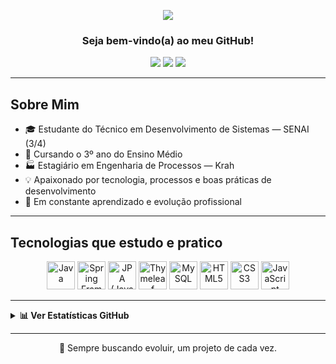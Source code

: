 <p align="center">
  <img src="https://capsule-render.vercel.app/api?type=waving&color=FFFFFF,50:2C5364,100:203A43&height=150&section=header&text=Carlos%20Jhonne&fontSize=40&fontAlign=center&animation=fadeIn&fontColor=FFFFFF" />
</p>

<h3 align="center">Seja bem-vindo(a) ao meu GitHub!</h3>

<div align="center">
  <a href="mailto:carlosjhonne7@gmail.com" style="text-decoration: none;">
    <img src="https://img.shields.io/badge/Gmail-D14836?style=for-the-badge&logo=gmail&logoColor=white" />
  </a>
  <a href="https://www.linkedin.com/in/carlos-jhonne/" style="text-decoration: none;">
    <img src="https://img.shields.io/badge/LinkedIn-0077B5?style=for-the-badge&logo=linkedin&logoColor=white" />
  </a>
  <a href="https://www.instagram.com/carlos_jhonness/" style="text-decoration: none;">
    <img src="https://img.shields.io/badge/Instagram-E4405F?style=for-the-badge&logo=instagram&logoColor=white" />
  </a>
</div>

---

## Sobre Mim

- 🎓 Estudante do Técnico em Desenvolvimento de Sistemas — SENAI (3/4)  
- 🎒 Cursando o 3º ano do Ensino Médio  
- 🏭 Estagiário em Engenharia de Processos — Krah  
- 💡 Apaixonado por tecnologia, processos e boas práticas de desenvolvimento  
- 🚀 Em constante aprendizado e evolução profissional  

---

## Tecnologias que estudo e pratico

<div align="center">
  <a href="https://www.google.com/search?q=o+que+é+Java" target="_blank" style="text-decoration: none;">
    <img src="https://cdn.jsdelivr.net/gh/devicons/devicon/icons/java/java-original.svg" width="45px" title="Java" />
  </a>
  <a href="https://www.google.com/search?q=o+que+é+Spring+Framework" target="_blank" style="text-decoration: none;">
    <img src="https://cdn.jsdelivr.net/gh/devicons/devicon/icons/spring/spring-original.svg" width="45px" title="Spring Framework" />
  </a>
  <a href="https://www.google.com/search?q=o+que+é+JPA+Java" target="_blank" style="text-decoration: none;">
    <img src="https://img.icons8.com/external-flatarticons-blue-flatarticons/64/external-database-web-and-seo-flatarticons-blue-flatarticons.png" width="45px" title="JPA (Java Persistence API)" />
  </a>
  <a href="https://www.google.com/search?q=o+que+é+Thymeleaf" target="_blank" style="text-decoration: none;">
    <img src="https://www.thymeleaf.org/images/thymeleaf.png" width="45px" title="Thymeleaf" />
  </a>
  <a href="https://www.google.com/search?q=o+que+é+MySQL" target="_blank" style="text-decoration: none;">
    <img src="https://cdn.jsdelivr.net/gh/devicons/devicon/icons/mysql/mysql-original.svg" width="45px" title="MySQL" />
  </a>
  <a href="https://www.google.com/search?q=o+que+é+HTML5" target="_blank" style="text-decoration: none;">
    <img src="https://cdn.jsdelivr.net/gh/devicons/devicon/icons/html5/html5-original.svg" width="45px" title="HTML5" />
  </a>
  <a href="https://www.google.com/search?q=o+que+é+CSS3" target="_blank" style="text-decoration: none;">
    <img src="https://cdn.jsdelivr.net/gh/devicons/devicon/icons/css3/css3-original.svg" width="45px" title="CSS3" />
  </a>
  <a href="https://www.google.com/search?q=o+que+é+JavaScript" target="_blank" style="text-decoration: none;">
    <img src="https://cdn.jsdelivr.net/gh/devicons/devicon/icons/javascript/javascript-original.svg" width="45px" title="JavaScript" />
  </a>
</div>

---

<details>
  <summary><strong>📊 Ver Estatísticas GitHub</strong></summary>

  <div align="center">
    <img height="140em" src="https://github-readme-stats.vercel.app/api?username=JhonneSB&show_icons=true&theme=radical&border_radius=15&hide_title=true" alt="GitHub Stats"/>
    <img height="140em" src="https://github-readme-stats.vercel.app/api/top-langs/?username=JhonneSB&layout=compact&langs_count=6&theme=radical&border_radius=15" alt="Top Languages"/>
  </div>

</details>

---

<p align="center">🚀 Sempre buscando evoluir, um projeto de cada vez.</p>
